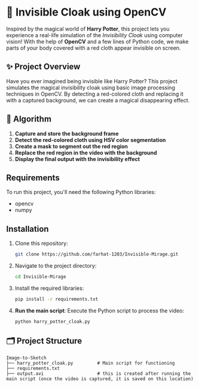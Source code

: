 # 🧥 Invisible Cloak using OpenCV

Inspired by the magical world of **Harry Potter**, this project lets you experience a real-life simulation of the *Invisibility Cloak* using computer vision! With the help of **OpenCV** and a few lines of Python code, we make parts of your body covered with a red cloth appear invisible on screen.

## ✨ Project Overview

Have you ever imagined being invisible like Harry Potter? This project simulates the magical invisibility cloak using basic image processing techniques in OpenCV. By detecting a red-colored cloth and replacing it with a captured background, we can create a magical disappearing effect.

## 🎯 Algorithm

1. **Capture and store the background frame**
2. **Detect the red-colored cloth using HSV color segmentation**
3. **Create a mask to segment out the red region**
4. **Replace the red region in the video with the background**
5. **Display the final output with the invisibility effect**



## Requirements
To run this project, you'll need the following Python libraries:

- opencv
- numpy

## Installation

1. Clone this repository:
   ```bash
   git clone https://github.com/farhat-1203/Invisible-Mirage.git
   ```
2. Navigate to the project directory:
   ```bash
   cd Invisible-Mirage
   ```
3. Install the required libraries:
   ```bash
   pip install -r requirements.txt
   ```
4.  **Run the main script**:
    Execute the Python script to process the video:
    ```bash
    python harry_potter_cloak.py
    ```



## 🗂️ Project Structure
```
Image-to-Sketch
├── harry_potter_cloak.py         # Main script for functioning
├── requirements.txt
├── output.avi                    # this is created after running the main script (once the video is captured, it is saved on this location)
